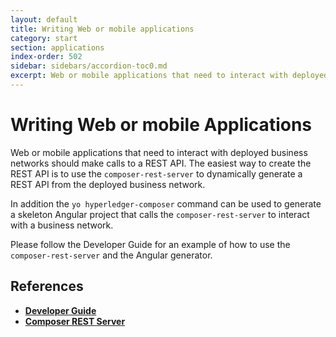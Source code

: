 ```yaml
---
layout: default
title: Writing Web or mobile applications
category: start
section: applications
index-order: 502
sidebar: sidebars/accordion-toc0.md
excerpt: Web or mobile applications that need to interact with deployed business networks should make calls to a REST API. The easiest way to create the REST API is to use the `composer-rest-server` to [**dynamically generate a REST API from the deployed business network**](./web.html).
---
```


# Writing Web or mobile Applications

Web or mobile applications that need to interact with deployed business networks should make calls to a REST API. The easiest way to create the REST API is to use the `composer-rest-server` to dynamically generate a REST API from the deployed business network.

In addition the `yo hyperledger-composer` command can be used to generate a skeleton Angular project that calls the `composer-rest-server` to interact with a business network.

Please follow the Developer Guide for an example of how to use the `composer-rest-server` and the Angular generator.

## References

* [**Developer Guide**](../tutorials/developer-guide.html)
* [**Composer REST Server**](../integrating/getting-started-rest-api.html)
